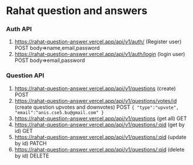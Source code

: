 # Rahat question and answers

### Auth API

1. https://rahat-question-answer.vercel.app/api/v1/auth/ (Register user) POST body=>name,email,password <br/>
2. https://rahat-question-answer.vercel.app/api/v1/auth/login (login user) POST body=>email,password

### Question API

1.  https://rahat-question-answer.vercel.app/api/v1/questions (create) POST
1.  https://rahat-question-answer.vercel.app/api/v1/questions/votes/id (create question upvotes and downvotes) POST
`
{
"type":"upvote",
"email":"anis.cse5.bu@gmail.com"
}
`
3.  https://rahat-question-answer.vercel.app/api/v1/questions (get all) GET
4.  https://rahat-question-answer.vercel.app/api/v1/questions/:qid (get by id) GET
5.  https://rahat-question-answer.vercel.app/api/v1/questions/:qid (update by id) PATCH
6.  https://rahat-question-answer.vercel.app/api/v1/questions/:qid (delete by id) DELETE

